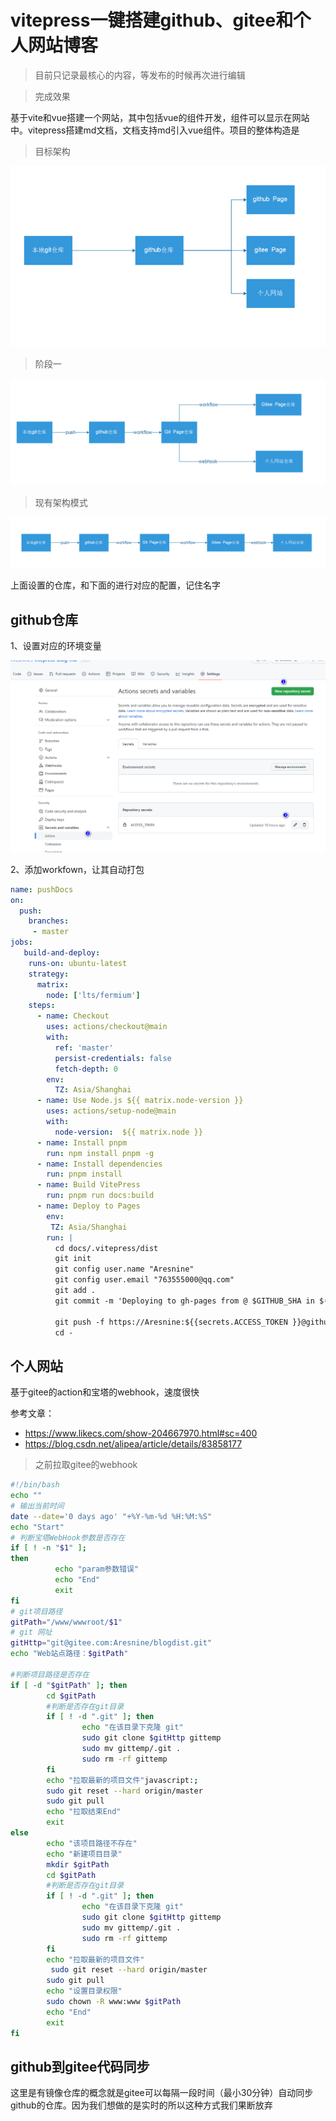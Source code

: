 # vitepress一键搭建github、gitee和个人网站博客

> 目前只记录最核心的内容，等发布的时候再次进行编辑

> 完成效果

基于vite和vue搭建一个网站，其中包括vue的组件开发，组件可以显示在网站中。vitepress搭建md文档，文档支持md引入vue组件。项目的整体构造是



> 目标架构



![image-20230225215937495](assets/image-20230225215937495.png)

> 阶段一

![image-20230225235534280](assets/image-20230225235534280.png)

> 现有架构模式

![image-20230226002010615](assets/image-20230226002010615.png)

上面设置的仓库，和下面的进行对应的配置，记住名字

## github仓库

1、设置对应的环境变量

![image-20230225220741692](assets/image-20230225220741692.png)

2、添加workfown，让其自动打包

```yml
name: pushDocs
on:
  push:
    branches: 
     - master
jobs:
   build-and-deploy:
    runs-on: ubuntu-latest
    strategy:
      matrix:
        node: ['lts/fermium']
    steps:
      - name: Checkout
        uses: actions/checkout@main
        with:
          ref: 'master'
          persist-credentials: false
          fetch-depth: 0
        env:
          TZ: Asia/Shanghai
      - name: Use Node.js ${{ matrix.node-version }}
        uses: actions/setup-node@main
        with:
          node-version:  ${{ matrix.node }}
      - name: Install pnpm
        run: npm install pnpm -g
      - name: Install dependencies
        run: pnpm install
      - name: Build VitePress
        run: pnpm run docs:build
      - name: Deploy to Pages
        env:
         TZ: Asia/Shanghai
        run: |
          cd docs/.vitepress/dist
          git init
          git config user.name "Aresnine"
          git config user.email "763555000@qq.com"
          git add .
          git commit -m 'Deploying to gh-pages from @ $GITHUB_SHA in $(date +"%Y年%m月%d日 %T %Z")'
         
          git push -f https://Aresnine:${{secrets.ACCESS_TOKEN }}@github.com/Aresnine/Aresnine.github.io.git master:master
          cd -

```

## 个人网站

基于gitee的action和宝塔的webhook，速度很快

参考文章：

- https://www.likecs.com/show-204667970.html#sc=400
- https://blog.csdn.net/alipea/article/details/83858177

> 之前拉取gitee的webhook

```bash
#!/bin/bash
echo ""
# 输出当前时间
date --date='0 days ago' "+%Y-%m-%d %H:%M:%S"
echo "Start"
# 判断宝塔WebHook参数是否存在
if [ ! -n "$1" ];
then 
          echo "param参数错误"
          echo "End"
          exit
fi
# git项目路径
gitPath="/www/wwwroot/$1"
# git 网址
gitHttp="git@gitee.com:Aresnine/blogdist.git"
echo "Web站点路径：$gitPath"

#判断项目路径是否存在
if [ -d "$gitPath" ]; then
        cd $gitPath
        #判断是否存在git目录
        if [ ! -d ".git" ]; then
                echo "在该目录下克隆 git"
                sudo git clone $gitHttp gittemp
                sudo mv gittemp/.git .
                sudo rm -rf gittemp
        fi
        echo "拉取最新的项目文件"javascript:;
        sudo git reset --hard origin/master
        sudo git pull       
        echo "拉取结束End"
        exit
else
        echo "该项目路径不存在"
        echo "新建项目目录"
        mkdir $gitPath
        cd $gitPath
        #判断是否存在git目录
        if [ ! -d ".git" ]; then
                echo "在该目录下克隆 git"
                sudo git clone $gitHttp gittemp
                sudo mv gittemp/.git .
                sudo rm -rf gittemp
        fi
        echo "拉取最新的项目文件"
         sudo git reset --hard origin/master
        sudo git pull
        echo "设置目录权限"
        sudo chown -R www:www $gitPath
        echo "End"
        exit
fi
```



## github到gitee代码同步

这里是有镜像仓库的概念就是gitee可以每隔一段时间（最小30分钟）自动同步github的仓库。因为我们想做的是实时的所以这种方式我们果断放弃



